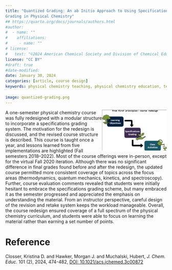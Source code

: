 ```yaml
---
title: "Quantized Grading: An ab Initio Approach to Using Specifications
Grading in Physical Chemistry"
## https://quarto.org/docs/journals/authors.html
#author:
#  - name: ""
#    affiliations:
#     - name: ""
# license:
#   text: "©2024 American Chemical Society and Division of Chemical Education, Inc."
license: "CC BY"
#draft: true
#date-modified:
date: January 30, 2024
categories: [article, course design]
keywords: physical chemistry teaching, physical chemistry education, teaching resources

image: quantized-grading.png
---
```

<img src="quantized-grading.png" width="40%" align="right"/>

A one-semester physical chemistry course was fully redesigned with a modular structure to incorporate a specifications grading system. The motivation for the redesign is discussed, and the revised course structure is described. This course is taught once a year, and lessons learned from five implementations are highlighted (Fall semesters 2018–2022). Most of the course offerings were in-person, except for the virtual Fall 2020 iteration. Although there was no significant difference in final grades found before and after the redesign, the updated course permitted more consistent coverage of topics across the focus areas (thermodynamics, quantum mechanics, kinetics, and spectroscopy). Further, course evaluation comments revealed that students were initially hesitant to embrace the specifications grading scheme, but many embraced it as the semester progressed and appreciated the emphasis on understanding the material. From an instructor perspective, careful design of the revision and retake system keeps the workload manageable. Overall, the course redesign ensured coverage of a full spectrum of the physical chemistry curriculum, and students were able to focus on learning the material rather than earning a set number of points.


# Reference

Closser, Kristina D. and Hawker, Morgan J. and Muchalski, Hubert, *J. Chem. Educ.* 101 (2), 2024, 474-482, [DOI: 10.1021/acs.jchemed.3c00872](https://doi.org/10.1021/acs.jchemed.3c00872)

